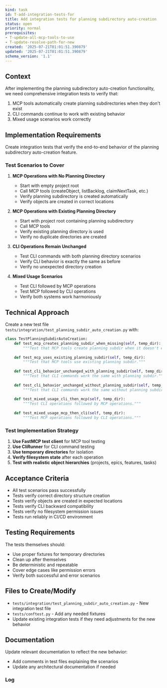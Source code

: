 ```yaml
---
kind: task
id: T-add-integration-tests-for
title: Add integration tests for planning subdirectory auto-creation
status: open
priority: normal
prerequisites:
- T-update-all-mcp-tools-to-use
- T-update-resolve-path-for-new
created: '2025-07-21T01:01:51.390879'
updated: '2025-07-21T01:01:51.390879'
schema_version: '1.1'
---
```

## Context

After implementing the planning subdirectory auto-creation functionality, we need comprehensive integration tests to verify that:
1. MCP tools automatically create planning subdirectories when they don't exist
2. CLI commands continue to work with existing behavior
3. Mixed usage scenarios work correctly

## Implementation Requirements

Create integration tests that verify the end-to-end behavior of the planning subdirectory auto-creation feature.

### Test Scenarios to Cover

1. **MCP Operations with No Planning Directory**
   - Start with empty project root
   - Call MCP tools (createObject, listBacklog, claimNextTask, etc.)
   - Verify planning subdirectory is created automatically
   - Verify objects are created in correct locations

2. **MCP Operations with Existing Planning Directory**
   - Start with project root containing planning subdirectory
   - Call MCP tools
   - Verify existing planning directory is used
   - Verify no duplicate directories are created

3. **CLI Operations Remain Unchanged**
   - Test CLI commands with both planning directory scenarios
   - Verify CLI behavior is exactly the same as before
   - Verify no unexpected directory creation

4. **Mixed Usage Scenarios**
   - Test CLI followed by MCP operations
   - Test MCP followed by CLI operations
   - Verify both systems work harmoniously

## Technical Approach

Create a new test file `tests/integration/test_planning_subdir_auto_creation.py` with:

```python
class TestPlanningSubdirAutoCreation:
    def test_mcp_creates_planning_subdir_when_missing(self, temp_dir):
        """Test that MCP tools create planning subdir when it doesn't exist."""
        
    def test_mcp_uses_existing_planning_subdir(self, temp_dir):
        """Test that MCP tools use existing planning subdir."""
        
    def test_cli_behavior_unchanged_with_planning_subdir(self, temp_dir):
        """Test that CLI commands work the same with planning subdir."""
        
    def test_cli_behavior_unchanged_without_planning_subdir(self, temp_dir):
        """Test that CLI commands work the same without planning subdir."""
        
    def test_mixed_usage_cli_then_mcp(self, temp_dir):
        """Test CLI operations followed by MCP operations."""
        
    def test_mixed_usage_mcp_then_cli(self, temp_dir):
        """Test MCP operations followed by CLI operations."""
```

### Test Implementation Strategy

1. **Use FastMCP test client** for MCP tool testing
2. **Use CliRunner** for CLI command testing
3. **Use temporary directories** for isolation
4. **Verify filesystem state** after each operation
5. **Test with realistic object hierarchies** (projects, epics, features, tasks)

## Acceptance Criteria

- All test scenarios pass successfully
- Tests verify correct directory structure creation
- Tests verify objects are created in expected locations
- Tests verify CLI backward compatibility
- Tests verify no filesystem permission issues
- Tests run reliably in CI/CD environment

## Testing Requirements

The tests themselves should:
- Use proper fixtures for temporary directories
- Clean up after themselves
- Be deterministic and repeatable
- Cover edge cases like permission errors
- Verify both successful and error scenarios

## Files to Create/Modify

- `tests/integration/test_planning_subdir_auto_creation.py` - New integration test file
- `tests/conftest.py` - Add any needed fixtures
- Update existing integration tests if they need adjustments for the new behavior

## Documentation

Update relevant documentation to reflect the new behavior:
- Add comments in test files explaining the scenarios
- Update any architectural documentation if needed

### Log

